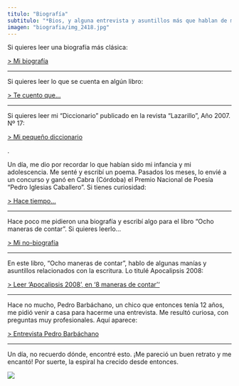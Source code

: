 ```yaml
---
titulo: "Biografía"
subtitulo: "*Bios, y alguna entrevista y asuntillos más que hablan de mis manías*"
imagen: "biografia/img_2418.jpg"
---
```

Si quieres leer una biografía más clásica:

[> Mi biografía](/ver/biografia/biografia_1)

* * *

Si quieres leer lo que se cuenta en algún libro:

[> Te cuento que…](/ver/biografia/cuentan)

* * *

Si quieres leer mi “Diccionario” publicado en la revista “Lazarillo”, Año
2007. Nº 17:

[> Mi pequeño diccionario](/ver/biografia/biografia_2)

.

Un día, me dio por recordar lo que habían sido mi infancia y mi adolescencia.
Me senté y escribí un poema. Pasados los meses, lo envié a un concurso y ganó
en Cabra (Córdoba) el Premio Nacional de Poesía “Pedro Iglesias Caballero”.
Si tienes curiosidad:

[> Hace tiempo…](/ver/biografia/hacetiempo)

* * *

Hace poco me pidieron una biografía y escribí algo para el libro “Ocho
maneras de contar”. Si quieres leerlo…

[> Mi no-biografía](/ver/biografia/bio_ocho)

* * *

En este libro, “Ocho maneras de contar”, hablo de algunas manías y asuntillos
relacionados con la escritura. Lo titulé Apocalipsis 2008:

[> Leer ‘Apocalipsis 2008’, en ‘8 maneras de
contar’‘](/ver/paraleer/apocalipsis)

* * *

Hace no mucho, Pedro Barbáchano, un chico que entonces tenía 12 años, me
pidió venir a casa para hacerme una entrevista. Me resultó curiosa, con
preguntas muy profesionales. Aquí aparece:

[> Entrevista Pedro Barbáchano](/ver/biografia/entrevista_pedro)

* * *

Un día, no recuerdo dónde, encontré esto. ¡Me pareció un buen retrato y me
encantó! Por suerte, la espiral ha crecido desde entonces.

![](/imagenes/biografia/fotoparabio.jpg)

